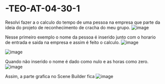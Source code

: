 # -TEO-AT-04-30-1
Resolvi fazer a o calculo do tempo de uma pessoa na empresa que parte da ideia do projeto de reconhecimento de cracha do meu grupo.
![image](https://github.com/Andreia0u0/-TEO-AT-04-30-1/assets/155964265/97e1d1bb-96bc-4771-8e89-8b70bca00311)

Nesse primeiro exemplo o nome da pessoa é inserido junto com o horario de entrada e saida na empresa e assim é feito o calculo.
![image](https://github.com/Andreia0u0/-TEO-AT-04-30-1/assets/155964265/7ef2a8f4-8a22-4cb1-a532-942c48c02e8f)

![image](https://github.com/Andreia0u0/-TEO-AT-04-30-1/assets/155964265/0d6182fb-1181-4043-a7a4-3f1c17f7f8b4)

Quando não inserido o nome é dado como nulo e as horas como zero.
![image](https://github.com/Andreia0u0/-TEO-AT-04-30-1/assets/155964265/0744fd8d-7e4e-4ff4-82f5-e06112d275ab)

Assim, a parte grafica no Scene Builder fica
![image](https://github.com/Andreia0u0/-TEO-AT-04-30-1/assets/155964265/b91bf041-6be2-4e1f-897d-e85b31998b27)
